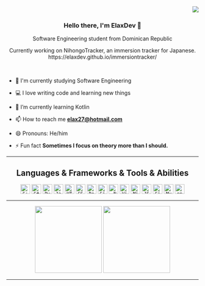 <img align="right" src="https://komarev.com/ghpvc/?username=elaxdev&label=Profile%20views&color=0e75b6&style=flat">
<br>
<h3 align="center">
  Hello there, I'm ElaxDev 👋
</h3>

<p align="center">
  Software Engineering student from Dominican Republic
</p>
<p align="center">
  Currently working on NihongoTracker, an immersion tracker for Japanese.
  https://elaxdev.github.io/immersiontracker/
</p>
  <br>

  - 🔬 I'm currently studying Software Engineering

  - 💻 I love writing code and learning new things

  - 🌱 I’m currently learning Kotlin

  - 📫 How to reach me **elax27@hotmail.com**

  - 😄 Pronouns: He/him

  - ⚡ Fun fact **Sometimes I focus on theory more than I should.**

<hr>
  
<h2 align="center">Languages & Frameworks & Tools & Abilities</h2>

<p align="center">
  <code><img title="C++" height="25" src="https://github.com/zumrudu-anka/zumrudu-anka/blob/master/images/cpp.svg"></code>
  <code><img title="C#" height="25" src="https://github.com/zumrudu-anka/zumrudu-anka/blob/master/images/cSharp.svg"></code>
  <code><img title="Python" height="25" src="https://github.com/zumrudu-anka/zumrudu-anka/blob/master/images/python-original.svg"></code>
  <code><img title="Javascript" height="25" src="https://github.com/zumrudu-anka/zumrudu-anka/blob/master/images/javascript.svg"></code>
  <code><img title="HTML5" height="25" src="https://github.com/zumrudu-anka/zumrudu-anka/blob/master/images/html5.svg"></code>
  <code><img title="CSS" height="25" src="https://github.com/zumrudu-anka/zumrudu-anka/blob/master/images/css.svg"></code>
  <code><img title="React" height="25" src="https://github.com/zumrudu-anka/zumrudu-anka/blob/master/images/react-original.svg"></code>
  <code><img title="Git" height="25" src="https://github.com/zumrudu-anka/zumrudu-anka/blob/master/images/git-original.svg"></code>
  <code><img title=".NetCore" height="25" src="https://github.com/zumrudu-anka/zumrudu-anka/blob/master/images/dotnetcore.svg"></code>
  <code><img title="Visual Studio Code" height="25" src="https://github.com/zumrudu-anka/zumrudu-anka/blob/master/images/vscode.png"></code>
  <code><img title="Microsoft Visual Studio" height="25" src="https://github.com/zumrudu-anka/zumrudu-anka/blob/master/images/visualstudio.png"></code>
  <code><img title="JSON" height="25" src="https://github.com/zumrudu-anka/zumrudu-anka/blob/master/images/json.svg"></code>
  <code><img title="GitHub" height="25" src="https://github.com/zumrudu-anka/zumrudu-anka/blob/master/images/github.svg"></code>
  <code><img title="MySQL" height="25" src="https://github.com/zumrudu-anka/zumrudu-anka/blob/master/images/mysql.svg"></code>
  <code><img title="npm" height="25" src="https://github.com/zumrudu-anka/zumrudu-anka/blob/master/images/npm.svg"></code>
</p>

<hr>

<p align=center>
    <img height=175 align="" src="https://github-readme-stats.vercel.app/api?username=elaxdev&show_icons=true&theme=gotham">
    <img height=175 align="" src="https://github-readme-stats.vercel.app/api/wakatime?username=ElaxDev&theme=gotham"/>
</p>
<hr>
